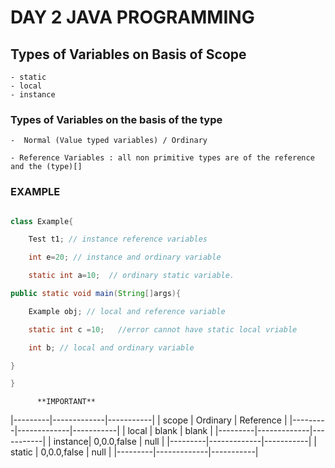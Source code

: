 
# DAY 2 JAVA PROGRAMMING

## Types of Variables on Basis of Scope

    - static
    - local
    - instance

### Types of Variables on the basis of the type

    -  Normal (Value typed variables) / Ordinary 

    - Reference Variables : all non primitive types are of the reference and the (type)[]

### EXAMPLE

```java

class Example{

    Test t1; // instance reference variables

    int e=20; // instance and ordinary variable

    static int a=10;  // ordinary static variable.

public static void main(String[]args){

    Example obj; // local and reference variable

    static int c =10;   //error cannot have static local vriable 

    int b; // local and ordinary variable 

}

}
```
          
          **IMPORTANT**

|---------|-------------|-----------|
|  scope  |   Ordinary  | Reference |
|---------|-------------|-----------|
|  local  |   blank     |   blank   |
|---------|-------------|-----------|
| instance| 0,0.0,false |   null    |
|---------|-------------|-----------|
| static  | 0,0.0,false |   null    |
|---------|-------------|-----------|
